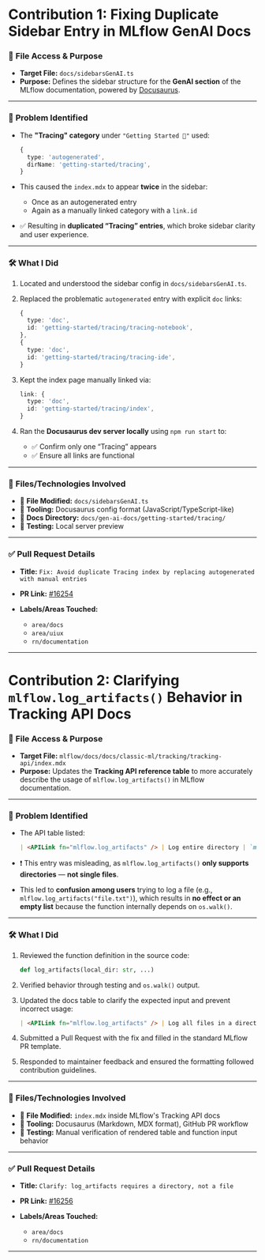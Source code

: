 # Contribution 1: Fixing Duplicate Sidebar Entry in MLflow GenAI Docs

### 📂 **File Access & Purpose**

* **Target File:** `docs/sidebarsGenAI.ts`
* **Purpose:** Defines the sidebar structure for the **GenAI section** of the MLflow documentation, powered by [Docusaurus](https://docusaurus.io/).

---

### 🎯 **Problem Identified**

* The **"Tracing" category** under `"Getting Started 🚀"` used:

  ```ts
  {
    type: 'autogenerated',
    dirName: 'getting-started/tracing',
  }
  ```

* This caused the `index.mdx` to appear **twice** in the sidebar:

  * Once as an autogenerated entry
  * Again as a manually linked category with a `link.id`

* ✅ Resulting in **duplicated “Tracing” entries**, which broke sidebar clarity and user experience.

---

### 🛠️ **What I Did**

1. Located and understood the sidebar config in `docs/sidebarsGenAI.ts`.
2. Replaced the problematic `autogenerated` entry with explicit `doc` links:

   ```ts
   {
     type: 'doc',
     id: 'getting-started/tracing/tracing-notebook',
   },
   {
     type: 'doc',
     id: 'getting-started/tracing/tracing-ide',
   }
   ```
3. Kept the index page manually linked via:

   ```ts
   link: {
     type: 'doc',
     id: 'getting-started/tracing/index',
   }
   ```
4. Ran the **Docusaurus dev server locally** using `npm run start` to:

   * ✅ Confirm only one “Tracing” appears
   * ✅ Ensure all links are functional

---

### 🧾 **Files/Technologies Involved**

* 📄 **File Modified:** `docs/sidebarsGenAI.ts`
* 🧠 **Tooling:** Docusaurus config format (JavaScript/TypeScript-like)
* 📁 **Docs Directory:** `docs/gen-ai-docs/getting-started/tracing/`
* 🧪 **Testing:** Local server preview

---

### ✅ **Pull Request Details**

* **Title:** `Fix: Avoid duplicate Tracing index by replacing autogenerated with manual entries`
* **PR Link:** [#16254](https://github.com/mlflow/mlflow/pull/16254)
* **Labels/Areas Touched:**

  * `area/docs`
  * `area/uiux`
  * `rn/documentation`

---

# Contribution 2: Clarifying `mlflow.log_artifacts()` Behavior in Tracking API Docs

### 📂 **File Access & Purpose**

* **Target File:** `mlflow/docs/docs/classic-ml/tracking/tracking-api/index.mdx`
* **Purpose:** Updates the **Tracking API reference table** to more accurately describe the usage of `mlflow.log_artifacts()` in MLflow documentation.

---

### 🎯 **Problem Identified**

* The API table listed:

  ```md
  | <APILink fn="mlflow.log_artifacts" /> | Log entire directory | `mlflow.log_artifacts("./plots/")` |
  ```

* ❗ This entry was misleading, as `mlflow.log_artifacts()` **only supports directories** — **not single files**.

* This led to **confusion among users** trying to log a file (e.g., `mlflow.log_artifacts("file.txt")`), which results in **no effect or an empty list** because the function internally depends on `os.walk()`.

---

### 🛠️ **What I Did**

1. Reviewed the function definition in the source code:

   ```python
   def log_artifacts(local_dir: str, ...)
   ```

2. Verified behavior through testing and `os.walk()` output.

3. Updated the docs table to clarify the expected input and prevent incorrect usage:

   ```md
   | <APILink fn="mlflow.log_artifacts" /> | Log all files in a directory (**not for single files**) | `mlflow.log_artifacts("./plots/")` |
   ```

4. Submitted a Pull Request with the fix and filled in the standard MLflow PR template.

5. Responded to maintainer feedback and ensured the formatting followed contribution guidelines.

---

### 🧾 **Files/Technologies Involved**

* 📄 **File Modified:** `index.mdx` inside MLflow's Tracking API docs
* 🧠 **Tooling:** Docusaurus (Markdown, MDX format), GitHub PR workflow
* 🧪 **Testing:** Manual verification of rendered table and function input behavior

---

### ✅ **Pull Request Details**

* **Title:** `Clarify: log_artifacts requires a directory, not a file`
* **PR Link:** [#16256](https://github.com/mlflow/mlflow/pull/16255)
* **Labels/Areas Touched:**

  * `area/docs`
  * `rn/documentation`

---




